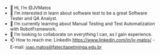 - 👋 Hi, I’m @JVMatos
- 👀 I’m interested in learn about software test to be a great Software Tester and QA Analyst.
- 🌱 I’m currently learning about Manual Testing and Test Automatization with RobotFramework.
- 💞️ I’m looking to collaborate on everything I can, as I gain experience.
- 📫 How to reach me: LinkedIn https://www.linkedin.com/in/jv-matos/ - E-mail: joao.matos@fatecitapetininga.edu.br
<!---
JVMatos/JVMatos is a ✨ special ✨ repository because its `README.md` (this file) appears on your GitHub profile.
You can click the Preview link to take a look at your changes.
--->
